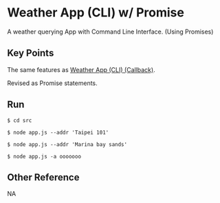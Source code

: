# Weather App (CLI) w/ Promise

A weather querying App with Command Line Interface. (Using Promises)

## Key Points

The same features as [Weather App (CLI) (Callback)](../weather-app-cli).

Revised as Promise statements.

## Run
`$ cd src`

`$ node app.js --addr 'Taipei 101'`

`$ node app.js --addr 'Marina bay sands'`

`$ node app.js -a ooooooo`


## Other Reference
NA
